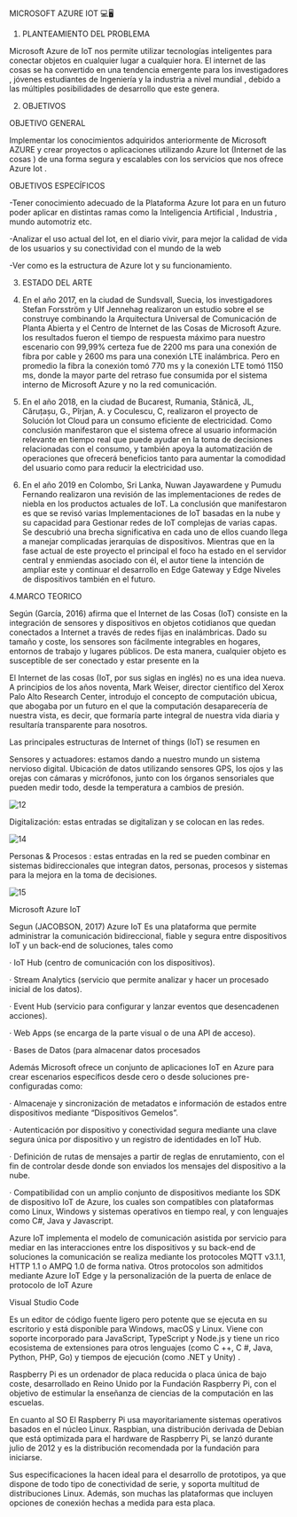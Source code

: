 MICROSOFT AZURE IOT 💻🖥   

1.	PLANTEAMIENTO DEL PROBLEMA

Microsoft Azure  de IoT  nos permite  utilizar tecnologías inteligentes para conectar objetos en cualquier lugar a cualquier hora. El internet de las cosas se ha convertido en una tendencia emergente para los investigadores , jóvenes estudiantes de Ingeniería  y la industria a nivel mundial , debido a las múltiples posibilidades de desarrollo que este genera.

2.	OBJETIVOS


OBJETIVO GENERAL

Implementar los conocimientos adquiridos anteriormente de Microsoft AZURE  y crear proyectos o aplicaciones   utilizando Azure Iot (Internet de las cosas ) de una forma segura y escalables con los servicios que nos ofrece Azure Iot .


OBJETIVOS ESPECÍFICOS 

-Tener conocimiento  adecuado de  la Plataforma Azure Iot  para en un futuro poder aplicar en distintas ramas como la Inteligencia Artificial , Industria ,  mundo automotriz etc. 


-Analizar el uso actual del Iot, en el diario vivir, para mejor la calidad de vida de los usuarios y su conectividad con el mundo de la web
 

-Ver como es la estructura de Azure Iot y su funcionamiento.

3.	ESTADO DEL ARTE

1.	En el año 2017, en la ciudad de Sundsvall, Suecia, los investigadores Stefan Forsström y Ulf Jennehag realizaron un estudio sobre el se construye combinando la Arquitectura Universal de Comunicación de Planta Abierta y el Centro de Internet de las Cosas de Microsoft Azure. los resultados fueron el tiempo de respuesta máximo para nuestro escenario con 99,99% certeza fue de 2200 ms para una conexión de fibra por cable y 2600 ms para una conexión LTE inalámbrica. Pero en promedio la fibra la conexión tomó 770 ms y la conexión LTE tomó 1150 ms, donde la mayor parte del retraso fue consumida por el sistema interno de Microsoft Azure y no la red comunicación.
2.	En el año 2018, en la ciudad de Bucarest, Rumania, Stănică, JL, Căruțașu, G., Pîrjan, A. y Coculescu, C, realizaron el proyecto de Solución Iot Cloud para un consumo eficiente de electricidad. Como conclusión manifestaron que el sistema ofrece al usuario información relevante en tiempo real que puede ayudar en la toma de decisiones relacionadas con el consumo, y también apoya la automatización de operaciones que ofrecerá beneficios tanto para aumentar la comodidad del usuario como para reducir la electricidad uso.

3.	En el año 2019 en Colombo, Sri Lanka, Nuwan Jayawardene y Pumudu Fernando realizaron una revisión de las implementaciones de redes de niebla en los productos actuales de IoT. La conclusión que manifestaron es que se revisó varias Implementaciones de IoT basadas en la nube y su capacidad para Gestionar redes de IoT complejas de varias capas. Se descubrió una brecha significativa en cada uno de ellos cuando llega a manejar complicadas jerarquías de dispositivos. Mientras que en la fase actual de este proyecto el principal el foco ha estado en el servidor central y enmiendas asociado con él, el autor tiene la intención de ampliar este y continuar el desarrollo en Edge Gateway y Edge Niveles de dispositivos también en el futuro.

4.MARCO  TEORICO 


Según (García, 2016) afirma que el Internet de las Cosas (IoT) consiste en la integración de sensores y dispositivos en objetos cotidianos que quedan conectados a Internet a través de redes fijas en inalámbricas. Dado su tamaño y coste, los sensores son fácilmente integrables en hogares, entornos de trabajo y lugares públicos. De esta manera, cualquier objeto es susceptible de ser conectado y estar presente en la 

El Internet de las cosas (IoT, por sus siglas en inglés) no es una idea nueva. A principios de los años noventa, Mark Weiser, director científico del Xerox Palo Alto Research Center, introdujo el concepto de computación ubicua, que abogaba por un futuro en el que la computación desaparecería de nuestra vista, es decir, que formaría parte integral de nuestra vida diaria y resultaría transparente para nosotros.

Las principales estructuras de Internet of things (IoT) se resumen en

Sensores y actuadores: estamos dando a nuestro mundo un sistema nervioso digital. Ubicación de datos utilizando sensores GPS, los ojos y las orejas con cámaras y micrófonos, junto con los órganos sensoriales que pueden medir todo, desde la temperatura a cambios de presión.

![12](https://user-images.githubusercontent.com/66221550/91105127-e00f2c00-e634-11ea-8147-3ab1c5d4e72e.jpg)

Digitalización: estas entradas se digitalizan y se colocan en las redes.

![14](https://user-images.githubusercontent.com/66221550/91105443-b1de1c00-e635-11ea-9104-34a4a03c3fbb.jpg)

Personas & Procesos : estas entradas en la red se pueden combinar en sistemas bidireccionales que integran datos, personas, procesos y sistemas para la mejora en la toma de decisiones.

![15](https://user-images.githubusercontent.com/66221550/91105598-16997680-e636-11ea-8eab-20cdf12c5a3d.jpg)

Microsoft Azure IoT

Segun (JACOBSON, 2017) Azure IoT Es una plataforma que permite administrar la comunicación bidireccional, fiable y segura entre dispositivos IoT y un back-end de soluciones, tales como

·         IoT Hub (centro de comunicación con los dispositivos).

·         Stream Analytics (servicio que permite analizar y hacer un procesado inicial de los datos).

·         Event Hub (servicio para configurar y lanzar eventos que desencadenen acciones).

·         Web Apps (se encarga de la parte visual o de una API de acceso).

·         Bases de Datos (para almacenar datos procesados

Además Microsoft ofrece un conjunto de aplicaciones IoT en Azure para crear escenarios específicos desde cero o desde soluciones pre-configuradas como:

·         Almacenaje y sincronización de metadatos e información de estados entre dispositivos mediante “Dispositivos Gemelos”.

·         Autenticación por dispositivo y conectividad segura mediante una clave segura única por dispositivo y un registro de identidades en IoT Hub.

·         Definición de rutas de mensajes a partir de reglas de enrutamiento, con el fin de controlar desde donde son enviados los mensajes del dispositivo a la nube.

·         Compatibilidad con un amplio conjunto de dispositivos mediante los SDK de dispositivo IoT de Azure, los cuales son compatibles con plataformas como Linux, Windows y sistemas operativos en tiempo real, y con lenguajes como C#, Java y Javascript.

Azure IoT implementa el modelo de comunicación asistida por servicio para mediar en las interacciones entre los dispositivos y su back-end de soluciones la comunicación se realiza mediante los protocoles MQTT v3.1.1, HTTP 1.1 o AMPQ 1.0 de forma nativa. Otros protocolos son admitidos mediante Azure IoT Edge y la personalización de la puerta de enlace de protocolo de IoT Azure

Visual Studio Code

Es un editor de código fuente ligero pero potente que se ejecuta en su escritorio y está disponible para Windows, macOS y Linux. Viene con soporte incorporado para JavaScript, TypeScript y Node.js y tiene un rico ecosistema de extensiones para otros lenguajes (como C ++, C #, Java, Python, PHP, Go) y tiempos de ejecución (como .NET y Unity) .
 

Raspberry Pi es un ordenador de placa reducida o placa única de bajo coste, desarrollado en Reino Unido por la Fundación Raspberry Pi, con el objetivo de estimular la enseñanza de ciencias de la computación en las escuelas.

En cuanto al SO El Raspberry Pi usa mayoritariamente sistemas operativos basados en el núcleo Linux. Raspbian, una distribución derivada de Debian que está optimizada para el hardware de Raspberry Pi, se lanzó durante julio de 2012 y es la distribución recomendada por la fundación para iniciarse.

Sus especificaciones la hacen ideal para el desarrollo de prototipos, ya que dispone de todo tipo de conectividad de serie, y soporta multitud de distribuciones Linux. Además, son muchas las plataformas que incluyen opciones de conexión hechas a medida para esta placa.







